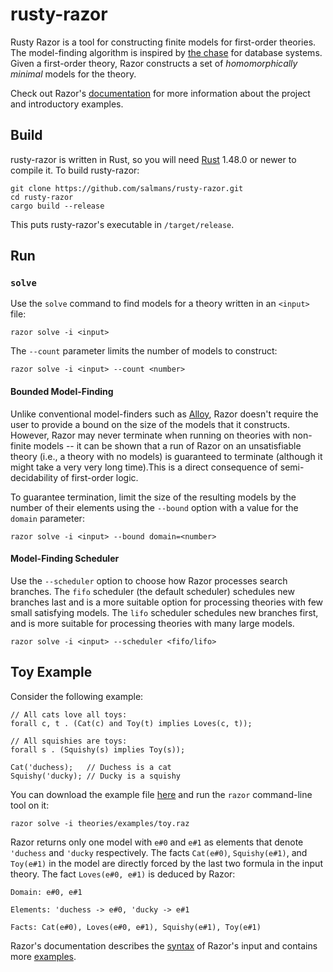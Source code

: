 # rusty-razor

Rusty Razor is a tool for constructing finite models for first-order theories. The model-finding algorithm is inspired
by [the chase](https://en.wikipedia.org/wiki/Chase_(algorithm)) for database systems. Given a first-order theory,
Razor constructs a set of *homomorphically minimal* models for the theory.

Check out Razor's [documentation](https://salmans.github.io/rusty-razor/intro.html) for more information about the project and introductory examples.

## Build

rusty-razor is written in Rust, so you will need [Rust](https://www.rust-lang.org) 1.48.0 or newer to compile it.
To build rusty-razor:

```
git clone https://github.com/salmans/rusty-razor.git
cd rusty-razor
cargo build --release
```

This puts rusty-razor's executable in `/target/release`.

## Run

### `solve`

Use the `solve` command to find models for a theory written in an `<input>` file:

```
razor solve -i <input>
```

The `--count` parameter limits the number of models to construct:

```
razor solve -i <input> --count <number>
```

#### Bounded Model-Finding

Unlike conventional model-finders such as [Alloy](http://alloytools.org), Razor doesn't require the user to provide a
bound on the size of the models that it constructs. However, Razor may never terminate when running on theories with
non-finite models -- it can be shown that a run of Razor on an unsatisfiable theory (i.e., a theory with no models)
is guaranteed to terminate (although it might take a very very long time).This is a direct consequence of
semi-decidability of first-order logic.

To guarantee termination, limit the size of the resulting models by the number of their elements using the `--bound`
option with a value for the `domain` parameter:

```
razor solve -i <input> --bound domain=<number>
```

#### Model-Finding Scheduler

Use the `--scheduler` option to choose how Razor processes search branches. The `fifo` scheduler (the default scheduler)
schedules new branches last and is a more suitable option for processing theories with few small satisfying models.
The `lifo` scheduler schedules new branches first, and is more suitable for processing theories with many large models.

```
razor solve -i <input> --scheduler <fifo/lifo>
```

## Toy Example

Consider the following example:

```
// All cats love all toys:
forall c, t . (Cat(c) and Toy(t) implies Loves(c, t));

// All squishies are toys:
forall s . (Squishy(s) implies Toy(s));

Cat('duchess);   // Duchess is a cat
Squishy('ducky); // Ducky is a squishy
```

You can download the example file [here](https://github.com/salmans/rusty-razor/blob/master/theories/examples/toy.raz) and run the `razor` command-line tool on it:

```
razor solve -i theories/examples/toy.raz
```

Razor returns only one model with `e#0` and `e#1` as elements that denote `'duchess` and
`'ducky` respectively. The facts `Cat(e#0)`, `Squishy(e#1)`, and `Toy(e#1)` in the model
are directly forced by the last two formula in the input theory. The fact `Loves(e#0, e#1)`
is deduced by Razor:

```
Domain: e#0, e#1

Elements: 'duchess -> e#0, 'ducky -> e#1

Facts: Cat(e#0), Loves(e#0, e#1), Squishy(e#1), Toy(e#1)
```

Razor's documentation describes the [syntax](https://salmans.github.io/rusty-razor/syntax.html)
of Razor's input and contains more [examples](https://salmans.github.io/rusty-razor/example.html).
